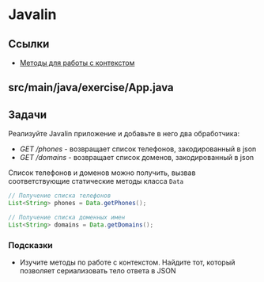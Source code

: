 # Javalin

## Ссылки

* [Методы для работы с контекстом](https://javalin.io/documentation#context)

## src/main/java/exercise/App.java

## Задачи

Реализуйте Javalin приложение и добавьте в него два обработчика:

* *GET /phones* - возвращает список телефонов, закодированный в json
* *GET /domains* - возвращает список доменов, закодированный в json

Список телефонов и доменов можно получить, вызвав соответствующие статические методы класса `Data`

```java
// Получение списка телефонов
List<String> phones = Data.getPhones();

// Получение списка доменных имен
List<String> domains = Data.getDomains();
```

### Подсказки

* Изучите методы по работе с контекстом. Найдите тот, который позволяет сериализовать тело ответа в JSON
